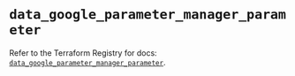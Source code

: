 # `data_google_parameter_manager_parameter`

Refer to the Terraform Registry for docs: [`data_google_parameter_manager_parameter`](https://registry.terraform.io/providers/hashicorp/google-beta/6.32.0/docs/data-sources/google_parameter_manager_parameter).
